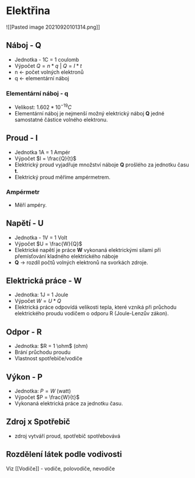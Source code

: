 # Elektřina
![[Pasted image 20210920101314.png]]
## Náboj - Q
- Jednotka - 1C = 1 coulomb
- Výpočet $Q = n * q$ | $Q = I *t$
- n <- počet volných elektronů
- q <- elementární náboj
### Elementární náboj - q
- Velikost: $1.602 * 10^{-19} C$
- Elementární náboj je nejmenší možný elektrický náboj **Q** jedné samostatné částice volného elektronu.
## Proud - I
- Jednotka 1A = 1 Ampér
- Výpočet $I = \frac{Q}{t}$
- Elektrický proud vyjadřuje množství náboje **Q** prošlého za jednotku času **t**.
- Elektrický proud měříme ampérmetrem.
### Ampérmetr
- Měří ampéry.
## Napětí - U
- Jednotka - 1V = 1 Volt
- Výpočet $U = \frac{W}{Q}$
- Elektrické napětí je práce **W** vykonaná elektrickými silami při přemísťování kladného elektrického náboje
- **Q** -> rozdíl počtů volných elektronů na svorkách zdroje.
## Elektrická práce - W
- Jednotka: 1J = 1 Joule
- Výpočet $W = U * Q$
- Elektrická práce odpovídá velikosti tepla, které vzniká při průchodu elektrického proudu vodičem o odporu R (Joule-Lenzův zákon).
## Odpor - R
- Jednotka: $R = 1 \ohm$ (ohm)
- Brání průchodu proudu
- Vlastnost spotřebiče/vodiče
## Výkon - P
- Jednotka: $P = W$ (watt)
- Výpočet $P = \frac{W}{t}$
- Vykonaná elektrická práce za jednotku času.
## Zdroj x Spotřebič
- zdroj vytváří proud, spotřebič spotřebovává
## Rozdělení látek podle vodivosti
Viz [[Vodiče]] - vodiče, polovodiče, nevodiče